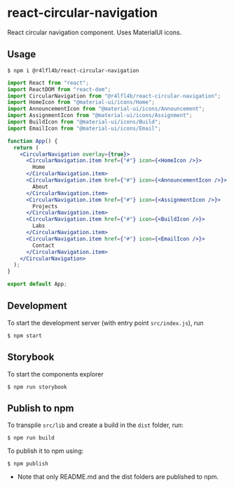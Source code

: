 # react-circular-navigation

React circular navigation component.
Uses MaterialUI icons.

## Usage

```
$ npm i @r4lfl4b/react-circular-navigation
```

```jsx
import React from "react";
import ReactDOM from "react-dom";
import CircularNavigation from "@r4lfl4b/react-circular-navigation";
import HomeIcon from "@material-ui/icons/Home";
import AnnouncementIcon from "@material-ui/icons/Announcement";
import AssignmentIcon from "@material-ui/icons/Assignment";
import BuildIcon from "@material-ui/icons/Build";
import EmailIcon from "@material-ui/icons/Email";

function App() {
  return (
    <CircularNavigation overlay={true}>
      <CircularNavigation.item href={"#"} icon={<HomeIcon />}>
        Home
      </CircularNavigation.item>
      <CircularNavigation.item href={"#"} icon={<AnnouncementIcon />}>
        About
      </CircularNavigation.item>
      <CircularNavigation.item href={"#"} icon={<AssignmentIcon />}>
        Projects
      </CircularNavigation.item>
      <CircularNavigation.item href={"#"} icon={<BuildIcon />}>
        Labs
      </CircularNavigation.item>
      <CircularNavigation.item href={"#"} icon={<EmailIcon />}>
        Contact
      </CircularNavigation.item>
    </CircularNavigation>
  );
}

export default App;
```

## Development

To start the development server (with entry point `src/index.js`), run

```
$ npm start
```

## Storybook

To start the components explorer

```
$ npm run storybook
```

## Publish to npm

To transpile `src/lib` and create a build in the `dist` folder, run:

```
$ npm run build
```

To publish it to npm using:

```
$ npm publish
```

- Note that only README.md and the dist folders are published to npm.
